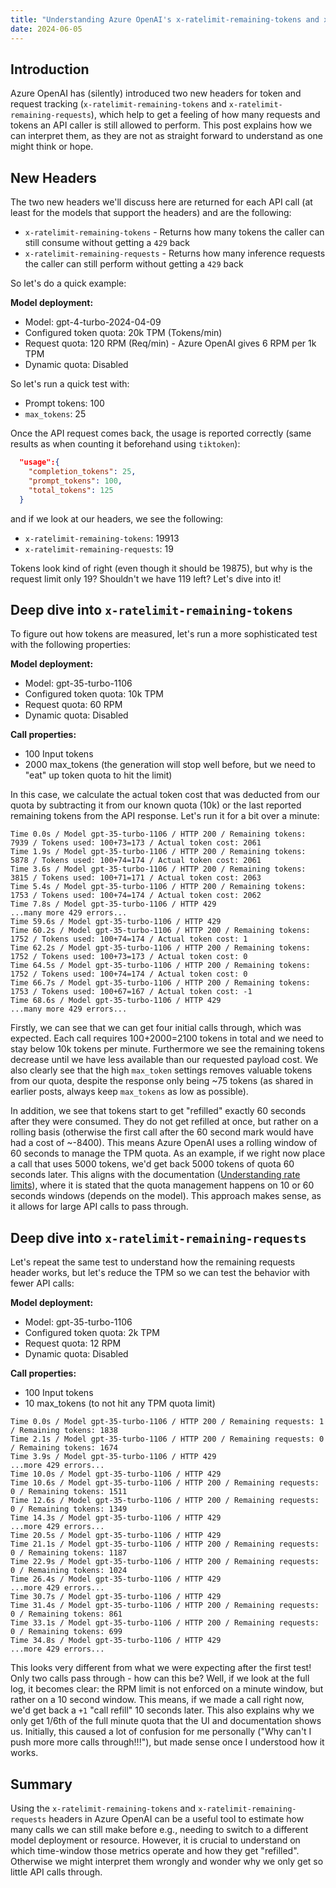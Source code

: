 ```yaml
---
title: "Understanding Azure OpenAI's x-ratelimit-remaining-tokens and x-ratelimit-remaining-requests headers"
date: 2024-06-05
---
```

## Introduction

Azure OpenAI has (silently) introduced two new headers for token and request tracking (`x-ratelimit-remaining-tokens` and `x-ratelimit-remaining-requests`), which help to get a feeling of how many requests and tokens an API caller is still allowed to perform. This post explains how we can interpret them, as they are not as straight forward to understand as one might think or hope.

## New Headers

The two new headers we'll discuss here are returned for each API call (at least for the models that support the headers) and are the following:

* `x-ratelimit-remaining-tokens` - Returns how many tokens the caller can still consume without getting a `429` back
* `x-ratelimit-remaining-requests` - Returns how many inference requests the caller can still perform without getting a `429` back

So let's do a quick example:

**Model deployment:**
* Model: gpt-4-turbo-2024-04-09
* Configured token quota: 20k TPM (Tokens/min)
* Request quota: 120 RPM (Req/min) - Azure OpenAI gives 6 RPM per 1k TPM
* Dynamic quota: Disabled

So let's run a quick test with:

* Prompt tokens: 100
* `max_tokens`: 25

Once the API request comes back, the usage is reported correctly (same results as when counting it beforehand using `tiktoken`):

```json
  "usage":{
    "completion_tokens": 25,
    "prompt_tokens": 100,
    "total_tokens": 125
  }
```

and if we look at our headers, we see the following:

* `x-ratelimit-remaining-tokens`: 19913
* `x-ratelimit-remaining-requests`: 19

Tokens look kind of right (even though it should be 19875), but why is the request limit only 19? Shouldn't we have 119 left? Let's dive into it!

## Deep dive into `x-ratelimit-remaining-tokens`

To figure out how tokens are measured, let's run a more sophisticated test with the following properties:

**Model deployment:**
* Model: gpt-35-turbo-1106
* Configured token quota: 10k TPM
* Request quota: 60 RPM
* Dynamic quota: Disabled

**Call properties:**
* 100 Input tokens
* 2000 max_tokens (the generation will stop well before, but we need to "eat" up token quota to hit the limit)

In this case, we calculate the actual token cost that was deducted from our quota by subtracting it from our known quota (10k) or the last reported remaining tokens from the API response. Let's run it for a bit over a minute:

```
Time 0.0s / Model gpt-35-turbo-1106 / HTTP 200 / Remaining tokens: 7939 / Tokens used: 100+73=173 / Actual token cost: 2061
Time 1.9s / Model gpt-35-turbo-1106 / HTTP 200 / Remaining tokens: 5878 / Tokens used: 100+74=174 / Actual token cost: 2061
Time 3.6s / Model gpt-35-turbo-1106 / HTTP 200 / Remaining tokens: 3815 / Tokens used: 100+71=171 / Actual token cost: 2063
Time 5.4s / Model gpt-35-turbo-1106 / HTTP 200 / Remaining tokens: 1753 / Tokens used: 100+74=174 / Actual token cost: 2062
Time 7.8s / Model gpt-35-turbo-1106 / HTTP 429
...many more 429 errors...
Time 59.6s / Model gpt-35-turbo-1106 / HTTP 429
Time 60.2s / Model gpt-35-turbo-1106 / HTTP 200 / Remaining tokens: 1752 / Tokens used: 100+74=174 / Actual token cost: 1
Time 62.2s / Model gpt-35-turbo-1106 / HTTP 200 / Remaining tokens: 1752 / Tokens used: 100+73=173 / Actual token cost: 0
Time 64.5s / Model gpt-35-turbo-1106 / HTTP 200 / Remaining tokens: 1752 / Tokens used: 100+74=174 / Actual token cost: 0
Time 66.7s / Model gpt-35-turbo-1106 / HTTP 200 / Remaining tokens: 1753 / Tokens used: 100+67=167 / Actual token cost: -1
Time 68.6s / Model gpt-35-turbo-1106 / HTTP 429
...many more 429 errors...
```

Firstly, we can see that we can get four initial calls through, which was expected. Each call requires 100+2000=2100 tokens in total and we need to stay below 10k tokens per minute. Furthermore we see the remaining tokens decrease until we have less available than our requested payload cost. We also clearly see that the high `max_token` settings removes valuable tokens from our quota, despite the response only being ~75 tokens (as shared in earlier posts, always keep `max_tokens` as low as possible).

In addition, we see that tokens start to get "refilled" exactly 60 seconds after they were consumed. They do not get refilled at once, but rather on a rolling basis (otherwise the first call after the 60 second mark would have had a cost of ~-8400). This means Azure OpenAI uses a rolling window of 60 seconds to manage the TPM quota. As an example, if we right now place a call that uses 5000 tokens, we'd get back 5000 tokens of quota 60 seconds later. This aligns with the documentation ([Understanding rate limits](https://learn.microsoft.com/en-us/azure/ai-services/openai/how-to/quota?tabs=rest#understanding-rate-limits)), where it is stated that the quota management happens on 10 or 60 seconds windows (depends on the model). This approach makes sense, as it allows for large API calls to pass through.

## Deep dive into `x-ratelimit-remaining-requests`

Let's repeat the same test to understand how the remaining requests header works, but let's reduce the TPM so we can test the behavior with fewer API calls:

**Model deployment:**
* Model: gpt-35-turbo-1106
* Configured token quota: 2k TPM
* Request quota: 12 RPM
* Dynamic quota: Disabled

**Call properties:**
* 100 Input tokens
* 10 max_tokens (to not hit any TPM quota limit)

```
Time 0.0s / Model gpt-35-turbo-1106 / HTTP 200 / Remaining requests: 1 / Remaining tokens: 1838
Time 2.1s / Model gpt-35-turbo-1106 / HTTP 200 / Remaining requests: 0 / Remaining tokens: 1674
Time 3.9s / Model gpt-35-turbo-1106 / HTTP 429
...more 429 errors...
Time 10.0s / Model gpt-35-turbo-1106 / HTTP 429
Time 10.6s / Model gpt-35-turbo-1106 / HTTP 200 / Remaining requests: 0 / Remaining tokens: 1511
Time 12.6s / Model gpt-35-turbo-1106 / HTTP 200 / Remaining requests: 0 / Remaining tokens: 1349
Time 14.3s / Model gpt-35-turbo-1106 / HTTP 429
...more 429 errors...
Time 20.5s / Model gpt-35-turbo-1106 / HTTP 429
Time 21.1s / Model gpt-35-turbo-1106 / HTTP 200 / Remaining requests: 0 / Remaining tokens: 1187
Time 22.9s / Model gpt-35-turbo-1106 / HTTP 200 / Remaining requests: 0 / Remaining tokens: 1024
Time 26.4s / Model gpt-35-turbo-1106 / HTTP 429
...more 429 errors...
Time 30.7s / Model gpt-35-turbo-1106 / HTTP 429
Time 31.4s / Model gpt-35-turbo-1106 / HTTP 200 / Remaining requests: 0 / Remaining tokens: 861
Time 33.1s / Model gpt-35-turbo-1106 / HTTP 200 / Remaining requests: 0 / Remaining tokens: 699
Time 34.8s / Model gpt-35-turbo-1106 / HTTP 429
...more 429 errors...
```

This looks very different from what we were expecting after the first test! Only two calls pass through - how can this be? Well, if we look at the full log, it becomes clear: the RPM limit is not enforced on a minute window, but rather on a 10 second window. This means, if we made a call right now, we'd get back a `+1` "call refill" 10 seconds later. This also explains why we only get 1/6th of the full minute quota that the UI and documentation shows us. Initially, this caused a lot of confusion for me personally ("Why can't I push more more calls through!!!"), but made sense once I understood how it works.

## Summary

Using the `x-ratelimit-remaining-tokens` and `x-ratelimit-remaining-requests` headers in Azure OpenAI can be a useful tool to estimate how many calls we can still make before e.g., needing to switch to a different model deployment or resource. However, it is crucial to understand on which time-window those metrics operate and how they get "refilled". Otherwise we might interpret them wrongly and wonder why we only get so little API calls through.
